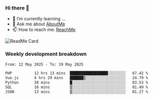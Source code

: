### Hi there 👋

- 🌱 I’m currently learning ...
- 💬 Ask me about [AboutMe](https://www.itzcy.com/about)
- 📫 How to reach me: [ReachMe](https://www.itzcy.com/about)

![ReadMe Card](https://github-readme-stats-ten-gilt.vercel.app/api?username=SuperChenYun&show_icons=true&title_color=fff&icon_color=79ff97&text_color=9f9f9f&bg_color=151515&hide_border=true)

### Weekly development breakdown
<!--START_SECTION:waka-->

```txt
From: 12 May 2025 - To: 19 May 2025

PHP          12 hrs 13 mins  █████████████████░░░░░░░░   67.42 %
Vue.js       4 hrs 29 mins   ██████▒░░░░░░░░░░░░░░░░░░   24.79 %
Python       38 mins         █░░░░░░░░░░░░░░░░░░░░░░░░   03.53 %
SQL          16 mins         ▒░░░░░░░░░░░░░░░░░░░░░░░░   01.49 %
JSON         13 mins         ▒░░░░░░░░░░░░░░░░░░░░░░░░   01.27 %
```

<!--END_SECTION:waka-->
